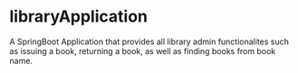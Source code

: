 # libraryApplication 

A SpringBoot Application that provides all library admin functionalites such as issuing a book, returning a book, as well as finding books from book name.

